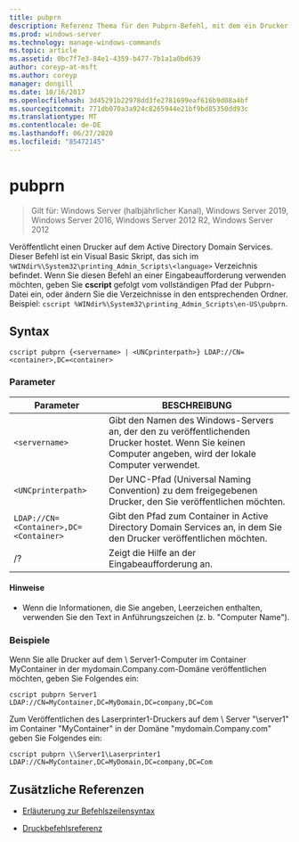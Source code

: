 ```yaml
---
title: pubprn
description: Referenz Thema für den Pubprn-Befehl, mit dem ein Drucker im Active Directory Domain Services veröffentlicht wird.
ms.prod: windows-server
ms.technology: manage-windows-commands
ms.topic: article
ms.assetid: 0bc7f7e3-84e1-4359-b477-7b1a1a0bd639
author: coreyp-at-msft
ms.author: coreyp
manager: dongill
ms.date: 10/16/2017
ms.openlocfilehash: 3d45291b22978dd3fe2781699eaf616b9d08a4bf
ms.sourcegitcommit: 771db070a3a924c8265944e21bf9bd85350dd93c
ms.translationtype: MT
ms.contentlocale: de-DE
ms.lasthandoff: 06/27/2020
ms.locfileid: "85472145"
---
```

# <a name="pubprn"></a>pubprn

> Gilt für: Windows Server (halbjährlicher Kanal), Windows Server 2019, Windows Server 2016, Windows Server 2012 R2, Windows Server 2012

Veröffentlicht einen Drucker auf dem Active Directory Domain Services. Dieser Befehl ist ein Visual Basic Skript, das sich im `%WINdir%\System32\printing_Admin_Scripts\<language>` Verzeichnis befindet. Wenn Sie diesen Befehl an einer Eingabeaufforderung verwenden möchten, geben Sie **cscript** gefolgt vom vollständigen Pfad der Pubprn-Datei ein, oder ändern Sie die Verzeichnisse in den entsprechenden Ordner. Beispiel: `cscript %WINdir%\System32\printing_Admin_Scripts\en-US\pubprn`.

## <a name="syntax"></a>Syntax

```
cscript pubprn {<servername> | <UNCprinterpath>} LDAP://CN=<container>,DC=<container>
```

### <a name="parameters"></a>Parameter

| Parameter | BESCHREIBUNG |
|--|--|
| `<servername>` | Gibt den Namen des Windows-Servers an, der den zu veröffentlichenden Drucker hostet. Wenn Sie keinen Computer angeben, wird der lokale Computer verwendet. |
| `<UNCprinterpath>` | Der UNC-Pfad (Universal Naming Convention) zu dem freigegebenen Drucker, den Sie veröffentlichen möchten. |
| `LDAP://CN=<Container>,DC=<Container>` | Gibt den Pfad zum Container in Active Directory Domain Services an, in dem Sie den Drucker veröffentlichen möchten. |
| /? | Zeigt die Hilfe an der Eingabeaufforderung an. |

#### <a name="remarks"></a>Hinweise

- Wenn die Informationen, die Sie angeben, Leerzeichen enthalten, verwenden Sie den Text in Anführungszeichen (z. b. "Computer Name").

### <a name="examples"></a>Beispiele

Wenn Sie alle Drucker auf dem \\ Server1-Computer im Container MyContainer in der mydomain.Company.com-Domäne veröffentlichen möchten, geben Sie Folgendes ein:

```
cscript pubprn Server1 LDAP://CN=MyContainer,DC=MyDomain,DC=company,DC=Com
```

Zum Veröffentlichen des Laserprinter1-Druckers auf dem \\ Server "\server1" im Container "MyContainer" in der Domäne "mydomain.Company.com" geben Sie Folgendes ein:

```
cscript pubprn \\Server1\Laserprinter1 LDAP://CN=MyContainer,DC=MyDomain,DC=company,DC=Com
```

## <a name="additional-references"></a>Zusätzliche Referenzen

- [Erläuterung zur Befehlszeilensyntax](command-line-syntax-key.md)

- [Druckbefehlsreferenz](print-command-reference.md)
